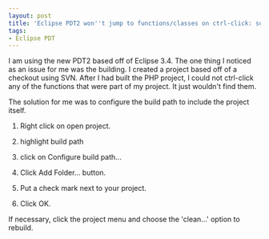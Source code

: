 ```yaml
---
layout: post
title: 'Eclipse PDT2 won''t jump to functions/classes on ctrl-click: solved'
tags:
- Eclipse PDT
---
```


I am using the new PDT2 based off of Eclipse 3.4.  The one thing I noticed as an issue for me was the building.  I created a project based off of a checkout using SVN.  After I had built the PHP project, I could not ctrl-click any of the functions that were part of my project.  It just wouldn't find them.

The solution for me was to configure the build path to include the project itself.

1. Right click on open project.

2. highlight build path

3. click on Configure build path...

4. Click Add Folder... button.

5. Put a check mark next to your project.

6. Click OK.

If necessary, click the project menu and choose the 'clean...' option to rebuild.
